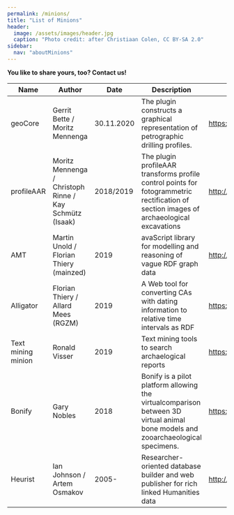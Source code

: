 ```yaml
---
permalink: /minions/
title: "List of Minions"
header:
  image: /assets/images/header.jpg
  caption: "Photo credit: after Christiaan Colen, CC BY-SA 2.0"
sidebar:
  nav: "aboutMinions"
---
```


**You like to share yours, too? Contact us!**

| Name               | Author                                                  | Date       | Description                                                                                                                              | Link                                                         | Status                                                                                                                              | Git                                                             |                                          |
| ------------------ | ------------------------------------------------------- | ---------- | ---------------------------------------------------------------------------------------------------------------------------------------- | ------------------------------------------------------------ | ----------------------------------------------------------------------------------------------------------------------------------- | --------------------------------------------------------------- | ---------------------------------------- |
| geoCore            | Gerrit Bette / Moritz Mennenga                          | 30.11.2020 | The plugin constructs a graphical representation of petrographic drilling profiles.                                                      | <https://plugins.qgis.org/plugins/geoCore/> | published <http://doi.org/10.5281/zenodo.4548887>                                                                                   | <https://github.com/t-systems-on-site-services-gmbh/geoCore>    |                                          |
| profileAAR         | Moritz Mennenga / Christoph Rinne / Kay Schmütz (Isaak) | 2018/2019  | The plugin profileAAR transforms profile control points for fotogrammetric rectification of section images of archaeological excavations | <http://plugins.qgis.org/plugins/profileAAR/>                | published <http://doi.org/10.5281/zenodo.3234836>                                                                                   | <https://github.com/ISAAKiel/profileAAR>                        | <https://github.com/ISAAKiel/profileAAR> |
| AMT                | Martin Unold / Florian Thiery (mainzed)                 | 2019       | avaScript library for modelling and reasoning of vague RDF graph data                                                                    | <http://academic-meta-tool.xyz/>                             | prototype                                                                                                                           | <https://github.com/mainzed/academicmetatool-viewer>            |                                          |
| Alligator          | Florian Thiery / Allard Mees (RGZM)                     | 2019       | A Web tool for converting CAs with dating information to relative time intervals as RDF                                                  | <https://java-dev.rgzm.de/webapp_alligator/>                 | prototype                                                                                                                           | <https://github.com/RGZM/alligator>                             |                                          |
| Text mining minion | Ronald Visser                                           | 2019       | Text mining tools to search archaelogical reports                                                                                        | <https://github.com/RonaldVisser/Mining_Archaeological_Reports>                                                       | Published in <https://www.cultureelerfgoed.nl/publicaties/publicaties/2021/01/01/urban-farming-and-ruralisation-in-the-netherlands>  |                                          |
| Bonify             | Gary Nobles                                             | 2018       | Bonify is a pilot platform allowing the virtualcomparison between 3D virtual animal bone models and zooarchaeological specimens.                                                                                                                            | <https://www.digitalbones.eu/>                               | Published: <https://doi.org/10.1007/s12520-019-00898-1> -                                                                                                                                   | -                                                               |                                          |
| Heurist            | Ian Johnson / Artem Osmakov                             | 2005-      | Researcher-oriented database builder and web publisher for rich linked Humanities data                                                   | <http://heuristnetwork.org/>                                 | free open services hosted by Univ of Sydney <https://heuristplus.sydney.edu.au> and Huma-Num https&#x3A;/heurist.sydney.Huma-Num.fr | <https://github.com/HeuristNetwork/heurist>                     |                                          |
